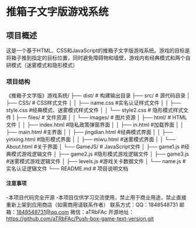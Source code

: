 # 推箱子文字版游戏系统

## 项目概述
这是一个基于HTML、CSS和JavaScript的推箱子文字版游戏系统。游戏的目标是将箱子推到指定的目标位置，同时避免障碍物和墙壁，游戏内有经典模式和两个自研模式（迷雾模式和隐形模式）

### 项目结构
《推箱子文字版》游戏系统/
├── dist/                     # 构建输出目录
├── src/                      # 源代码目录
│   ├── CSS/                  # CSS样式文件
│   │   ├── name.css #实名认证样式文件
│   │   ├── style.css #经典模式、迷雾模式样式文件
│   │   └── style2.css        # 隐形模式样式文件
|   ├── files/                # 文件资源
│   │   └── images/           # 图片资源
│   ├── html/                 # HTML文件
│   │   ├── index.html        #隐私政策弹窗界面
│   │   ├── in.html           #加载界面
│   │   ├── main.html         #主界面
│   │   ├── jingdian.html     #经典模式界面
│   │   ├── yinxing.html      #隐形模式界面
│   │   ├── miwu.html         #迷雾模式界面
│   │   └── About.html        #关于界面
│   └── GameJS/               # JavaScript文件
│       ├── game1.js	      #经典模式游戏逻辑文件
│       ├── game2.js	  	  #隐形模式游戏逻辑文件
│       ├── game3.js	  	  #迷雾模式游戏逻辑文件
│       ├── levels.js	  	  #游戏关卡数据文件
│       └── name.js	          #实名认证逻辑文件
└── README.md                 # 项目说明文档
#### 注意事项
-本项目代码完全开源
-本项目仅供学习交流使用，禁止用于商业用途，禁止直接重新上架到应用商店（如需商用请联系作者）
联系方式：QQ：1848548731 邮箱：1848548731@qq.com 微信：aTRbFAc
开源地址：https://github.com/aTRbFAc/Push-box-game-text-version.git
